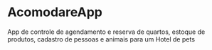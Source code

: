 # AcomodareApp
App de controle de agendamento e reserva de quartos, estoque de produtos, cadastro de pessoas e animais para um Hotel de pets
